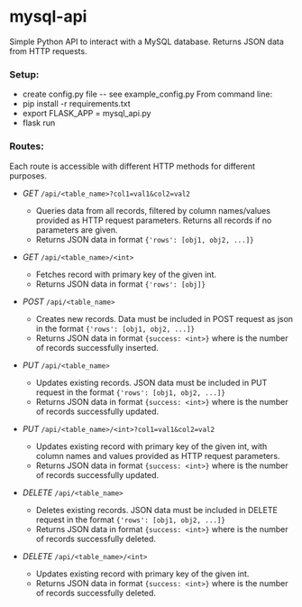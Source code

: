 # mysql-api
Simple Python API to interact with a MySQL database. Returns JSON data from
HTTP requests.

### Setup:
- create config.py file -- see example_config.py
From command line:
- pip install -r requirements.txt
- export FLASK_APP = mysql_api.py
- flask run

### Routes:
Each route is accessible with different HTTP methods for different purposes.

- *GET* `/api/<table_name>?col1=val1&col2=val2`
  - Queries data from all records, filtered by column names/values provided
    as HTTP request parameters. Returns all records if no parameters are given.
  - Returns JSON data in format `{'rows': [obj1, obj2, ...]}`

- *GET* `/api/<table_name>/<int>`
  - Fetches record with primary key of the given int.
  - Returns JSON data in format `{'rows': [obj]}`

- *POST* `/api/<table_name>`
  - Creates new records. Data must be included in POST request as json in the
    format `{'rows': [obj1, obj2, ...]}`
  - Returns JSON data in format `{success: <int>}` where <int> is the number
    of records successfully inserted.

- *PUT* `/api/<table_name>`
  - Updates existing records. JSON data must be included in PUT request in the
    format `{'rows': [obj1, obj2, ...]}`
  - Returns JSON data in format `{success: <int>}` where <int> is the number
    of records successfully updated.

- *PUT* `/api/<table_name>/<int>?col1=val1&col2=val2`
  - Updates existing record with primary key of the given int, with column
    names and values provided as HTTP request parameters.
  - Returns JSON data in format `{success: <int>}` where <int> is the number
    of records successfully updated.

- *DELETE* `/api/<table_name>`
  - Deletes existing records. JSON data must be included in DELETE request in the
    format `{'rows': [obj1, obj2, ...]}`
  - Returns JSON data in format `{success: <int>}` where <int> is the number
    of records successfully deleted.

- *DELETE* `/api/<table_name>/<int>`
  - Updates existing record with primary key of the given int.
  - Returns JSON data in format `{success: <int>}` where <int> is the number
    of records successfully deleted.
